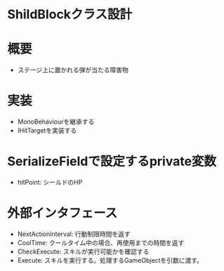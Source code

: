 # ShildBlockクラス設計


# 概要
- ステージ上に置かれる弾が当たる障害物


# 実装
- MonoBehaviourを継承する
- IHitTargetを実装する


# SerializeFieldで設定するprivate変数
- hitPoint: シールドのHP



# 外部インタフェース
- NextActionInterval: 行動制限時間を返す
- CoolTime: クールタイム中の場合、再使用までの時間を返す
- CheckExecute: スキルが実行可能かを確認する
- Execute: スキルを実行する。処理するGameObjectを引数に渡す。

